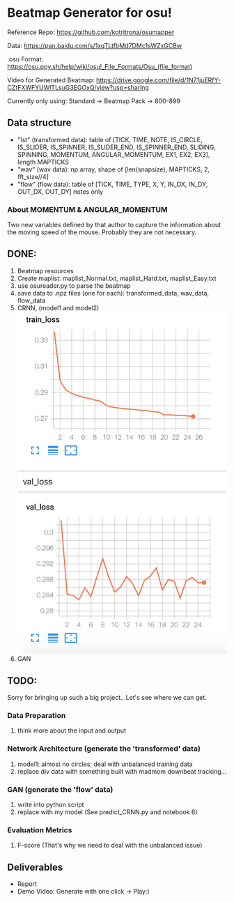 # Beatmap Generator for osu!

Reference Repo: https://github.com/kotritrona/osumapper

Data: https://pan.baidu.com/s/1xqTLtfbMd7DMc1sWZxGCBw

.osu Format: https://osu.ppy.sh/help/wiki/osu!_File_Formats/Osu_(file_format)

Video for Generated Beatmap: https://drive.google.com/file/d/1N71juERfY-CZtFXWFYUWlTLsuG3EGOxQ/view?usp=sharing

Currently only using: Standard -> Beatmap Pack -> 800-899

## Data structure                       
- "lst" (transformed data): table of [TICK, TIME, NOTE, IS_CIRCLE, IS_SLIDER, IS_SPINNER, IS_SLIDER_END, IS_SPINNER_END, SLIDING, SPINNING, MOMENTUM, ANGULAR_MOMENTUM, EX1, EX2, EX3], length MAPTICKS
- "wav" (wav data): np.array, shape of [len(snapsize), MAPTICKS, 2, fft_size//4]
- "flow" (flow data): table of [TICK, TIME, TYPE, X, Y, IN_DX, IN_DY, OUT_DX, OUT_DY] notes only

### About MOMENTUM & ANGULAR_MOMENTUM
Two new variables defined by that author to capture the information about the moving speed of the mouse.
Probably they are not necessary.

## DONE:
1. Beatmap resources
2. Create maplist: maplist_Normal.txt, maplist_Hard.txt, maplist_Easy.txt
3. use osureader.py to parse the beatmap
4. save data to .npz files (one for each): transformed_data, wav_data, flow_data
5. CRNN, (model1 and model2)
![alt text](ConvLstm_loss.png)
6. GAN

## TODO:

Sorry for bringing up such a big project...Let's see where we can get.

### Data Preparation
1. think more about the input and output

### Network Architecture (generate the 'transformed' data)
1. model1: almost no circles; deal with unbalanced training data
2. replace div data with something built with madmom downbeat tracking...

### GAN (generate the 'flow' data)
1. write into python script
2. replace with my model (See predict_CRNN.py and notebook 6)

### Evaluation Metrics
1. F-score (That's why we need to deal with the unbalanced issue)

## Deliverables
- Report
- Demo Video: Generate with one click -> Play:)

